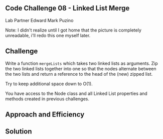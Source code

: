##  Code Challenge 08 - Linked List Merge

Lab Partner Edward Mark Puzino

Note:  I didn't realize until I got home that the picture is completely unreadable, i'll redo this one myself later.


##  Challenge

  Write a function `mergeLists` which takes two linked lists as arguments.  Zip the two linked lists together into one so that the nodes alternate between the two lists and return a reference to the head of the (new) zipped list.  

  Try to keep additional space down to O(1).

  You have access to the Node class and all Linked List properties and methods created in previous challenges.
##  Approach and Efficiency



##  Solution

